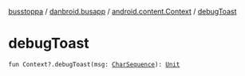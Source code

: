 [busstoppa](../../index.md) / [danbroid.busapp](../index.md) / [android.content.Context](index.md) / [debugToast](./debug-toast.md)

# debugToast

`fun Context?.debugToast(msg: `[`CharSequence`](https://kotlinlang.org/api/latest/jvm/stdlib/kotlin/-char-sequence/index.html)`): `[`Unit`](https://kotlinlang.org/api/latest/jvm/stdlib/kotlin/-unit/index.html)